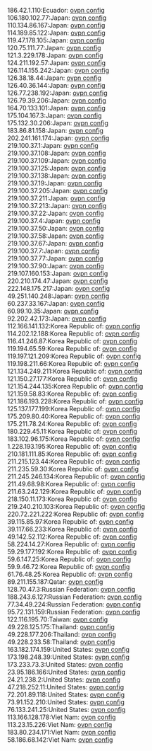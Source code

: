 186.42.1.110:Ecuador: [ovpn config](vpn/186_42_1_110.ovpn)  
106.180.102.77:Japan: [ovpn config](vpn/106_180_102_77.ovpn)  
110.134.86.167:Japan: [ovpn config](vpn/110_134_86_167.ovpn)  
114.189.85.122:Japan: [ovpn config](vpn/114_189_85_122.ovpn)  
119.47.178.105:Japan: [ovpn config](vpn/119_47_178_105.ovpn)  
120.75.111.77:Japan: [ovpn config](vpn/120_75_111_77.ovpn)  
121.3.229.178:Japan: [ovpn config](vpn/121_3_229_178.ovpn)  
124.211.192.57:Japan: [ovpn config](vpn/124_211_192_57.ovpn)  
126.114.155.242:Japan: [ovpn config](vpn/126_114_155_242.ovpn)  
126.38.18.44:Japan: [ovpn config](vpn/126_38_18_44.ovpn)  
126.40.36.144:Japan: [ovpn config](vpn/126_40_36_144.ovpn)  
126.77.238.192:Japan: [ovpn config](vpn/126_77_238_192.ovpn)  
126.79.39.206:Japan: [ovpn config](vpn/126_79_39_206.ovpn)  
164.70.133.101:Japan: [ovpn config](vpn/164_70_133_101.ovpn)  
175.104.167.3:Japan: [ovpn config](vpn/175_104_167_3.ovpn)  
175.132.30.206:Japan: [ovpn config](vpn/175_132_30_206.ovpn)  
183.86.81.158:Japan: [ovpn config](vpn/183_86_81_158.ovpn)  
202.241.161.174:Japan: [ovpn config](vpn/202_241_161_174.ovpn)  
219.100.37.1:Japan: [ovpn config](vpn/219_100_37_1.ovpn)  
219.100.37.108:Japan: [ovpn config](vpn/219_100_37_108.ovpn)  
219.100.37.109:Japan: [ovpn config](vpn/219_100_37_109.ovpn)  
219.100.37.125:Japan: [ovpn config](vpn/219_100_37_125.ovpn)  
219.100.37.138:Japan: [ovpn config](vpn/219_100_37_138.ovpn)  
219.100.37.19:Japan: [ovpn config](vpn/219_100_37_19.ovpn)  
219.100.37.205:Japan: [ovpn config](vpn/219_100_37_205.ovpn)  
219.100.37.211:Japan: [ovpn config](vpn/219_100_37_211.ovpn)  
219.100.37.213:Japan: [ovpn config](vpn/219_100_37_213.ovpn)  
219.100.37.22:Japan: [ovpn config](vpn/219_100_37_22.ovpn)  
219.100.37.4:Japan: [ovpn config](vpn/219_100_37_4.ovpn)  
219.100.37.50:Japan: [ovpn config](vpn/219_100_37_50.ovpn)  
219.100.37.58:Japan: [ovpn config](vpn/219_100_37_58.ovpn)  
219.100.37.67:Japan: [ovpn config](vpn/219_100_37_67.ovpn)  
219.100.37.7:Japan: [ovpn config](vpn/219_100_37_7.ovpn)  
219.100.37.77:Japan: [ovpn config](vpn/219_100_37_77.ovpn)  
219.100.37.90:Japan: [ovpn config](vpn/219_100_37_90.ovpn)  
219.107.160.153:Japan: [ovpn config](vpn/219_107_160_153.ovpn)  
220.210.174.47:Japan: [ovpn config](vpn/220_210_174_47.ovpn)  
222.148.175.217:Japan: [ovpn config](vpn/222_148_175_217.ovpn)  
49.251.140.248:Japan: [ovpn config](vpn/49_251_140_248.ovpn)  
60.237.33.167:Japan: [ovpn config](vpn/60_237_33_167.ovpn)  
60.99.10.35:Japan: [ovpn config](vpn/60_99_10_35.ovpn)  
92.202.42.173:Japan: [ovpn config](vpn/92_202_42_173.ovpn)  
112.166.141.132:Korea Republic of: [ovpn config](vpn/112_166_141_132.ovpn)  
114.202.12.188:Korea Republic of: [ovpn config](vpn/114_202_12_188.ovpn)  
116.41.246.87:Korea Republic of: [ovpn config](vpn/116_41_246_87.ovpn)  
119.194.65.59:Korea Republic of: [ovpn config](vpn/119_194_65_59.ovpn)  
119.197.121.209:Korea Republic of: [ovpn config](vpn/119_197_121_209.ovpn)  
119.198.211.66:Korea Republic of: [ovpn config](vpn/119_198_211_66.ovpn)  
121.134.249.211:Korea Republic of: [ovpn config](vpn/121_134_249_211.ovpn)  
121.150.27.177:Korea Republic of: [ovpn config](vpn/121_150_27_177.ovpn)  
121.154.244.135:Korea Republic of: [ovpn config](vpn/121_154_244_135.ovpn)  
121.159.58.83:Korea Republic of: [ovpn config](vpn/121_159_58_83.ovpn)  
121.186.193.228:Korea Republic of: [ovpn config](vpn/121_186_193_228.ovpn)  
125.137.177.199:Korea Republic of: [ovpn config](vpn/125_137_177_199.ovpn)  
175.209.80.40:Korea Republic of: [ovpn config](vpn/175_209_80_40.ovpn)  
175.211.78.24:Korea Republic of: [ovpn config](vpn/175_211_78_24.ovpn)  
180.229.45.11:Korea Republic of: [ovpn config](vpn/180_229_45_11.ovpn)  
183.102.96.175:Korea Republic of: [ovpn config](vpn/183_102_96_175.ovpn)  
1.228.193.195:Korea Republic of: [ovpn config](vpn/1_228_193_195.ovpn)  
210.181.111.85:Korea Republic of: [ovpn config](vpn/210_181_111_85.ovpn)  
211.215.123.44:Korea Republic of: [ovpn config](vpn/211_215_123_44.ovpn)  
211.235.59.30:Korea Republic of: [ovpn config](vpn/211_235_59_30.ovpn)  
211.245.246.134:Korea Republic of: [ovpn config](vpn/211_245_246_134.ovpn)  
211.49.68.98:Korea Republic of: [ovpn config](vpn/211_49_68_98.ovpn)  
211.63.242.129:Korea Republic of: [ovpn config](vpn/211_63_242_129.ovpn)  
218.150.11.173:Korea Republic of: [ovpn config](vpn/218_150_11_173.ovpn)  
219.240.210.103:Korea Republic of: [ovpn config](vpn/219_240_210_103.ovpn)  
220.72.221.222:Korea Republic of: [ovpn config](vpn/220_72_221_222.ovpn)  
39.115.85.97:Korea Republic of: [ovpn config](vpn/39_115_85_97.ovpn)  
39.117.66.233:Korea Republic of: [ovpn config](vpn/39_117_66_233.ovpn)  
49.142.52.112:Korea Republic of: [ovpn config](vpn/49_142_52_112.ovpn)  
58.224.14.27:Korea Republic of: [ovpn config](vpn/58_224_14_27.ovpn)  
59.29.177.192:Korea Republic of: [ovpn config](vpn/59_29_177_192.ovpn)  
59.6.147.25:Korea Republic of: [ovpn config](vpn/59_6_147_25.ovpn)  
59.9.46.72:Korea Republic of: [ovpn config](vpn/59_9_46_72.ovpn)  
61.76.48.25:Korea Republic of: [ovpn config](vpn/61_76_48_25.ovpn)  
89.211.155.187:Qatar: [ovpn config](vpn/89_211_155_187.ovpn)  
128.70.47.3:Russian Federation: [ovpn config](vpn/128_70_47_3.ovpn)  
188.243.6.127:Russian Federation: [ovpn config](vpn/188_243_6_127.ovpn)  
77.34.49.224:Russian Federation: [ovpn config](vpn/77_34_49_224.ovpn)  
95.72.131.159:Russian Federation: [ovpn config](vpn/95_72_131_159.ovpn)  
122.116.195.70:Taiwan: [ovpn config](vpn/122_116_195_70.ovpn)  
49.228.125.175:Thailand: [ovpn config](vpn/49_228_125_175.ovpn)  
49.228.177.206:Thailand: [ovpn config](vpn/49_228_177_206.ovpn)  
49.228.233.58:Thailand: [ovpn config](vpn/49_228_233_58.ovpn)  
163.182.174.159:United States: [ovpn config](vpn/163_182_174_159.ovpn)  
173.198.248.39:United States: [ovpn config](vpn/173_198_248_39.ovpn)  
173.233.73.3:United States: [ovpn config](vpn/173_233_73_3.ovpn)  
23.95.186.166:United States: [ovpn config](vpn/23_95_186_166.ovpn)  
24.21.238.2:United States: [ovpn config](vpn/24_21_238_2.ovpn)  
47.218.252.11:United States: [ovpn config](vpn/47_218_252_11.ovpn)  
72.201.89.118:United States: [ovpn config](vpn/72_201_89_118.ovpn)  
73.91.152.210:United States: [ovpn config](vpn/73_91_152_210.ovpn)  
76.133.241.25:United States: [ovpn config](vpn/76_133_241_25.ovpn)  
113.166.128.178:Viet Nam: [ovpn config](vpn/113_166_128_178.ovpn)  
113.23.15.226:Viet Nam: [ovpn config](vpn/113_23_15_226.ovpn)  
183.80.234.171:Viet Nam: [ovpn config](vpn/183_80_234_171.ovpn)  
58.186.68.142:Viet Nam: [ovpn config](vpn/58_186_68_142.ovpn)  
